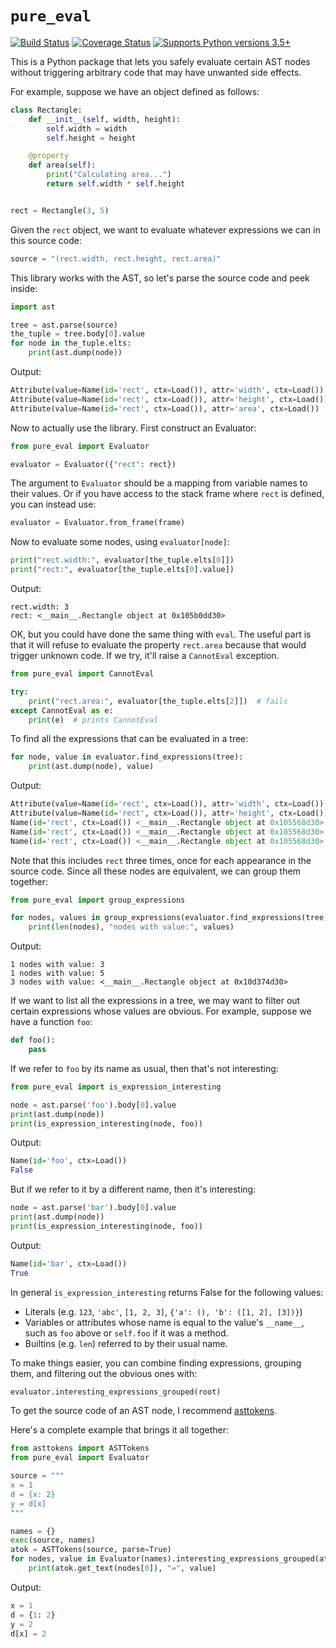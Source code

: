 # `pure_eval`

[![Build Status](https://travis-ci.org/alexmojaki/pure_eval.svg?branch=master)](https://travis-ci.org/alexmojaki/pure_eval) [![Coverage Status](https://coveralls.io/repos/github/alexmojaki/pure_eval/badge.svg?branch=master)](https://coveralls.io/github/alexmojaki/pure_eval?branch=master) [![Supports Python versions 3.5+](https://img.shields.io/pypi/pyversions/pure_eval.svg)](https://pypi.python.org/pypi/pure_eval)

This is a Python package that lets you safely evaluate certain AST nodes without triggering arbitrary code that may have unwanted side effects.

For example, suppose we have an object defined as follows:

```python
class Rectangle:
    def __init__(self, width, height):
        self.width = width
        self.height = height

    @property
    def area(self):
        print("Calculating area...")
        return self.width * self.height


rect = Rectangle(3, 5)
```

Given the `rect` object, we want to evaluate whatever expressions we can in this source code:

```python
source = "(rect.width, rect.height, rect.area)"
```

This library works with the AST, so let's parse the source code and peek inside:

```python
import ast

tree = ast.parse(source)
the_tuple = tree.body[0].value
for node in the_tuple.elts:
    print(ast.dump(node))
```

Output:

```python
Attribute(value=Name(id='rect', ctx=Load()), attr='width', ctx=Load())
Attribute(value=Name(id='rect', ctx=Load()), attr='height', ctx=Load())
Attribute(value=Name(id='rect', ctx=Load()), attr='area', ctx=Load())
```

Now to actually use the library. First construct an Evaluator:

```python
from pure_eval import Evaluator

evaluator = Evaluator({"rect": rect})
```

The argument to `Evaluator` should be a mapping from variable names to their values. Or if you have access to the stack frame where `rect` is defined, you can instead use:

```python
evaluator = Evaluator.from_frame(frame)
```

Now to evaluate some nodes, using `evaluator[node]`:

```python
print("rect.width:", evaluator[the_tuple.elts[0]])
print("rect:", evaluator[the_tuple.elts[0].value])
```

Output:

```
rect.width: 3
rect: <__main__.Rectangle object at 0x105b0dd30>
```

OK, but you could have done the same thing with `eval`. The useful part is that it will refuse to evaluate the property `rect.area` because that would trigger unknown code. If we try, it'll raise a `CannotEval` exception.

```python
from pure_eval import CannotEval

try:
    print("rect.area:", evaluator[the_tuple.elts[2]])  # fails
except CannotEval as e:
    print(e)  # prints CannotEval
```

To find all the expressions that can be evaluated in a tree:

```python
for node, value in evaluator.find_expressions(tree):
    print(ast.dump(node), value)
```

Output:

```python
Attribute(value=Name(id='rect', ctx=Load()), attr='width', ctx=Load()) 3
Attribute(value=Name(id='rect', ctx=Load()), attr='height', ctx=Load()) 5
Name(id='rect', ctx=Load()) <__main__.Rectangle object at 0x105568d30>
Name(id='rect', ctx=Load()) <__main__.Rectangle object at 0x105568d30>
Name(id='rect', ctx=Load()) <__main__.Rectangle object at 0x105568d30>
```

Note that this includes `rect` three times, once for each appearance in the source code. Since all these nodes are equivalent, we can group them together:

```python
from pure_eval import group_expressions

for nodes, values in group_expressions(evaluator.find_expressions(tree)):
    print(len(nodes), "nodes with value:", values)
```

Output:

```
1 nodes with value: 3
1 nodes with value: 5
3 nodes with value: <__main__.Rectangle object at 0x10d374d30>
```

If we want to list all the expressions in a tree, we may want to filter out certain expressions whose values are obvious. For example, suppose we have a function `foo`:

```python
def foo():
    pass
```

If we refer to `foo` by its name as usual, then that's not interesting:

```python
from pure_eval import is_expression_interesting

node = ast.parse('foo').body[0].value
print(ast.dump(node))
print(is_expression_interesting(node, foo))
```

Output:

```python
Name(id='foo', ctx=Load())
False
```

But if we refer to it by a different name, then it's interesting:

```python
node = ast.parse('bar').body[0].value
print(ast.dump(node))
print(is_expression_interesting(node, foo))
```

Output:

```python
Name(id='bar', ctx=Load())
True
```

In general `is_expression_interesting` returns False for the following values:
- Literals (e.g. `123`, `'abc'`, `[1, 2, 3]`, `{'a': (), 'b': ([1, 2], [3])}`)
- Variables or attributes whose name is equal to the value's `__name__`, such as `foo` above or `self.foo` if it was a method.
- Builtins (e.g. `len`) referred to by their usual name.

To make things easier, you can combine finding expressions, grouping them, and filtering out the obvious ones with:

```python
evaluator.interesting_expressions_grouped(root)
```

To get the source code of an AST node, I recommend [asttokens](https://github.com/gristlabs/asttokens).

Here's a complete example that brings it all together:

```python
from asttokens import ASTTokens
from pure_eval import Evaluator

source = """
x = 1
d = {x: 2}
y = d[x]
"""

names = {}
exec(source, names)
atok = ASTTokens(source, parse=True)
for nodes, value in Evaluator(names).interesting_expressions_grouped(atok.tree):
    print(atok.get_text(nodes[0]), "=", value)
```

Output:

```python
x = 1
d = {1: 2}
y = 2
d[x] = 2
```

